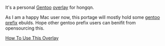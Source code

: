 It's a personal [Gentoo](http://www.gentoo.org/) [overlay](http://overlays.gentoo.org/) for hongqn.

As I am a happy Mac user now, this portage will mostly hold some [gentoo prefix](http://www.gentoo.org/proj/en/gentoo-alt/prefix/) ebulds.  Hope other gentoo prefix users can benifit from opensourcing this.

[How To Use This Overlay](https://github.com/hongqn/hongqn-gentoo-overlay/wiki/How-To-Use-This-Overlay)
